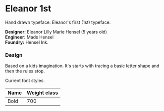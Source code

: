 # Eleanor 1st
Hand drawn typeface. Eleanor's first (1st) typeface.

__Designer:__ Eleanor Lilly Marie Hensel (5 years old)\
__Engineer:__ Mads Hensel\
__Foundry:__ Hensel Ink.

### Design
Based on a kids imagination. It's starts with tracing a basic letter shape and then the rules stop.

Current font styles:

| Name                 | Weight class
| -------------------- | ----------------
| Bold                 | 700